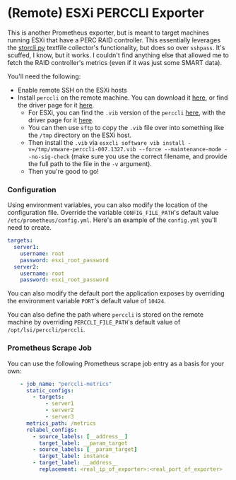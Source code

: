 # (Remote) ESXi PERCCLI Exporter

This is another Prometheus exporter, but is meant to target machines running ESXi that have a PERC RAID controller. This essentially leverages the [storcli.py](https://github.com/prometheus-community/node-exporter-textfile-collector-scripts/blob/f5c56e75208e5d1ba4ce90b8285e924ec3e17cda/storcli.py) textfile collector's functionality, but does so over `sshpass`. It's scuffed, I know, but it works. I couldn't find anything else that allowed me to fetch the RAID controller's metrics (even if it was just some SMART data).

You'll need the following:

- Enable remote SSH on the ESXi hosts
- Install `perccli` on the remote machine. You can download it [here](https://dl.dell.com/FOLDER04470715M/1/perccli_7.1-007.0127_linux.tar.gz), or find the driver page for it [here](https://www.dell.com/support/home/en-us/drivers/driversdetails?driverid=f48c2).
  - For ESXi, you can find the `.vib` version of the `perccli` [here](https://dl.dell.com/FOLDER04827986M/1/VMware_PERCCLI_6WTDV_7.3-007.0318.tar.gz), with the driver page for it [here](https://www.dell.com/support/home/en-us/drivers/driversdetails?driverid=6wtdv).
  - You can then use `sftp` to copy the `.vib` file over into something like the `/tmp` directory on the ESXi host.
  - Then install the `.vib` via `esxcli software vib install -v=/tmp/vmware-perccli-007.1327.vib --force --maintenance-mode --no-sig-check` (make sure you use the correct filename, and provide the full path to the file in the `-v` argument).
  - Then you're good to go!

### Configuration

Using environment variables, you can also modify the location of the configuration file. Override the variable `CONFIG_FILE_PATH`'s default value `/etc/prometheus/config.yml`. Here's an example of the `config.yml` you'll need to create.

```yaml
targets:
  server1:
    username: root
    password: esxi_root_password
  server2:
    username: root
    password: esxi_root_password
```

You can also modify the default port the application exposes by overriding the environment variable `PORT`'s default value of `10424`.

You can also define the path where `perccli` is stored on the remote machine by overriding `PERCCLI_FILE_PATH`'s default value of `/opt/lsi/perccli/perccli`.

### Prometheus Scrape Job

You can use the following Prometheus scrape job entry as a basis for your own:

```yaml
    - job_name: "perccli-metrics"
      static_configs:
        - targets:
            - server1
            - server2
            - server3
      metrics_path: /metrics
      relabel_configs:
        - source_labels: [__address__]
          target_label: __param_target
        - source_labels: [__param_target]
          target_label: instance
        - target_label: __address__
          replacement: <real_ip_of_exporter>:<real_port_of_exporter>
```
